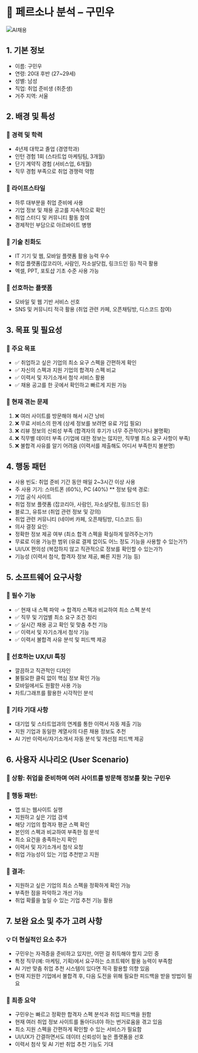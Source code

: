 # 📌 페르소나 분석 – 구민우
![AI채용](https://aicreation-file.miricanvas.com/images/txt2img/2025/02/17/11/6e57708d-1802-4999-ab8d-05efbe4805e4.jpg?mode=modal)
## 1. 기본 정보
- 이름: 구민우
- 연령: 20대 후반 (27~29세)
- 성별: 남성
- 직업: 취업 준비생 (취준생)
- 거주 지역: 서울

## 2. 배경 및 특성
### 📌 경력 및 학력
- 4년제 대학교 졸업 (경영학과)
- 인턴 경험 1회 (스타트업 마케팅팀, 3개월)
- 단기 계약직 경험 (서비스업, 6개월)
- 직무 경험 부족으로 취업 경쟁력 약함

### 📌 라이프스타일
- 하루 대부분을 취업 준비에 사용
- 기업 정보 및 채용 공고를 지속적으로 확인
- 취업 스터디 및 커뮤니티 활동 참여
- 경제적인 부담으로 아르바이트 병행

### 📌 기술 친화도
- IT 기기 및 웹, 모바일 플랫폼 활용 능력 우수
- 취업 플랫폼(잡코리아, 사람인, 자소설닷컴, 링크드인 등) 적극 활용
- 엑셀, PPT, 포토샵 기초 수준 사용 가능

### 📌 선호하는 플랫폼
- 모바일 및 웹 기반 서비스 선호
- SNS 및 커뮤니티 적극 활용 (취업 관련 카페, 오픈채팅방, 디스코드 참여)

## 3. 목표 및 필요성
### 📌 주요 목표
- ✅ 취업하고 싶은 기업의 최소 요구 스펙을 간편하게 확인
- ✅ 자신의 스펙과 지원 기업의 합격자 스펙 비교
- ✅ 이력서 및 자기소개서 첨삭 서비스 활용
- ✅ 채용 공고를 한 곳에서 확인하고 빠르게 지원 가능

### 📌 현재 겪는 문제
1. ❌ 여러 사이트를 방문해야 해서 시간 낭비
2. ❌ 무료 서비스의 한계 (상세 정보를 보려면 유료 가입 필요)
3. ❌ 리뷰 정보의 신뢰성 부족 (합격자의 후기가 너무 주관적이거나 불명확)
4. ❌ 직무별 데이터 부족 (기업에 대한 정보는 많지만, 직무별 최소 요구 사항이 부족)
5. ❌ 불합격 사유를 알기 어려움 (이력서를 제출해도 어디서 부족한지 불분명)

## 4. 행동 패턴
- 사용 빈도: 취업 준비 기간 동안 매일 2~3시간 이상 사용
- 주 사용 기기: 스마트폰 (60%), PC (40%)
** 정보 탐색 경로:
- 기업 공식 사이트
- 취업 정보 플랫폼 (잡코리아, 사람인, 자소설닷컴, 링크드인 등)
- 블로그, 유튜브 (취업 관련 정보 및 강의)
- 취업 관련 커뮤니티 (네이버 카페, 오픈채팅방, 디스코드 등)
- 의사 결정 요인:
- 정확한 정보 제공 여부 (최소 합격 스펙을 확실하게 알려주는가?)
- 무료로 이용 가능한 범위 (유료 결제 없이도 어느 정도 기능을 사용할 수 있는가?)
- UI/UX 편의성 (복잡하지 않고 직관적으로 정보를 확인할 수 있는가?)
- 기능성 (이력서 첨삭, 합격자 정보 제공, 빠른 지원 기능 등)
## 5. 소프트웨어 요구사항
### 📌 필수 기능
- ✅ 현재 내 스펙 파악 → 합격자 스펙과 비교하여 최소 스펙 분석
- ✅ 직무 및 기업별 최소 요구 조건 정리
- ✅ 실시간 채용 공고 확인 및 맞춤 추천 기능
- ✅ 이력서 및 자기소개서 첨삭 기능
- ✅ 이력서 불합격 사유 분석 및 피드백 제공

### 📌 선호하는 UX/UI 특징

- 깔끔하고 직관적인 디자인
- 불필요한 클릭 없이 핵심 정보 확인 가능
- 모바일에서도 원활한 사용 가능
- 차트/그래프를 활용한 시각적인 분석
### 📌 기타 기대 사항
- 대기업 및 스타트업과의 연계를 통한 이력서 자동 제출 기능
- 지원 기업과 동일한 계열사의 다른 채용 정보도 추천
- AI 기반 이력서/자기소개서 자동 분석 및 개선점 피드백 제공

## 6. 사용자 시나리오 (User Scenario)
### 📌 상황: 취업을 준비하며 여러 사이트를 방문해 정보를 찾는 구민우

### 📌 행동 패턴:

- 앱 또는 웹사이트 실행
- 지원하고 싶은 기업 검색
- 해당 기업의 합격자 평균 스펙 확인
- 본인의 스펙과 비교하여 부족한 점 분석
- 최소 요건을 충족하는지 확인
- 이력서 및 자기소개서 첨삭 요청
- 취업 가능성이 있는 기업 추천받고 지원
### 📌 결과:

- 지원하고 싶은 기업의 최소 스펙을 정확하게 확인 가능
- 부족한 점을 파악하고 개선 가능
- 취업 확률을 높일 수 있는 기업 추천 기능 활용
## 7. 보완 요소 및 추가 고려 사항
### 💡 더 현실적인 요소 추가
- 구민우는 자격증을 준비하고 있지만, 어떤 걸 취득해야 할지 고민 중
- 특정 직무(예: 마케팅, 기획)에서 요구하는 소프트웨어 활용 능력이 부족함
- AI 기반 맞춤 취업 추천 시스템이 있다면 적극 활용할 의향 있음
- 현재 지원한 기업에서 불합격 후, 다음 도전을 위해 필요한 피드백을 받을 방법이 필요
### 📌 최종 요약
- 구민우는 빠르고 정확한 합격자 스펙 분석과 취업 피드백을 원함
- 현재 여러 취업 정보 사이트를 돌아다녀야 하는 번거로움을 겪고 있음
- 최소 지원 스펙을 간편하게 확인할 수 있는 서비스가 필요함
- UI/UX가 간결하면서도 데이터 신뢰성이 높은 플랫폼을 선호
- 이력서 첨삭 및 AI 기반 취업 추천 기능도 기대
